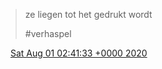 > ze liegen tot het gedrukt wordt  
>   
> \#verhaspel

<img src="../../media/tweet.ico" width="12" /> [Sat Aug 01 02:41:33 +0000 2020](https://twitter.com/DromerDenker/status/1289390785629044736)